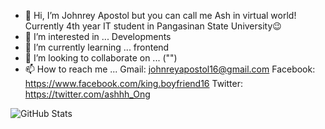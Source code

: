 - 👋 Hi, I’m Johnrey Apostol but you can call me Ash in virtual world! Currently 4th year IT student in Pangasinan State University😉
- 👀 I’m interested in ... Developments
- 🌱 I’m currently learning ... frontend
- 💞️ I’m looking to collaborate on ... ("")
- 📫 How to reach me ... Gmail: johnreyapostol16@gmail.com 
                         Facebook: https://www.facebook.com/king.boyfriend16 
                         Twitter: https://twitter.com/ashhh_Ong

![GitHub Stats](https://github-readme-stats.vercel.app/api?username=Ash080&theme=radical)
<!---
Ash080/Ash080 is a ✨ special ✨ repository because its `README.md` (this file) appears on your GitHub profile.
You can click the Preview link to take a look at your changes.
--->
